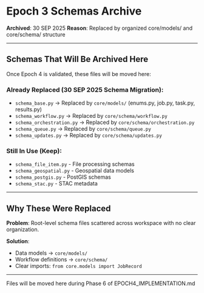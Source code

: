 # Epoch 3 Schemas Archive

**Archived**: 30 SEP 2025
**Reason**: Replaced by organized core/models/ and core/schema/ structure

---

## Schemas That Will Be Archived Here

Once Epoch 4 is validated, these files will be moved here:

### Already Replaced (30 SEP 2025 Schema Migration):
- `schema_base.py` → Replaced by `core/models/` (enums.py, job.py, task.py, results.py)
- `schema_workflow.py` → Replaced by `core/schema/workflow.py`
- `schema_orchestration.py` → Replaced by `core/schema/orchestration.py`
- `schema_queue.py` → Replaced by `core/schema/queue.py`
- `schema_updates.py` → Replaced by `core/schema/updates.py`

### Still In Use (Keep):
- `schema_file_item.py` - File processing schemas
- `schema_geospatial.py` - Geospatial data models
- `schema_postgis.py` - PostGIS schemas
- `schema_stac.py` - STAC metadata

---

## Why These Were Replaced

**Problem**: Root-level schema files scattered across workspace with no clear organization.

**Solution**:
- Data models → `core/models/`
- Workflow definitions → `core/schema/`
- Clear imports: `from core.models import JobRecord`

---

Files will be moved here during Phase 6 of EPOCH4_IMPLEMENTATION.md

